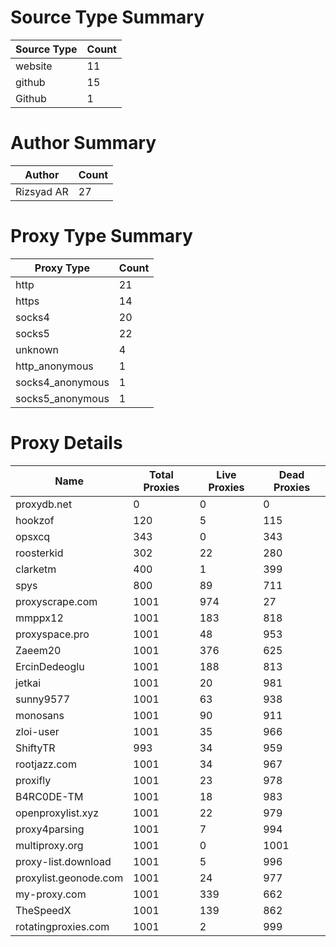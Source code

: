 # Source Type Summary

| Source Type | Count |
|-------------|-------|
| website | 11 |
| github | 15 |
| Github | 1 |


# Author Summary

| Author | Count |
|--------|-------|
| Rizsyad AR | 27 |


# Proxy Type Summary

| Proxy Type | Count |
|------------|-------|
| http | 21 |
| https | 14 |
| socks4 | 20 |
| socks5 | 22 |
| unknown | 4 |
| http_anonymous | 1 |
| socks4_anonymous | 1 |
| socks5_anonymous | 1 |


# Proxy Details

| Name | Total Proxies | Live Proxies | Dead Proxies |
|------|---------------|--------------|---------------|
| proxydb.net | 0 | 0 | 0 |
| hookzof | 120 | 5 | 115 |
| opsxcq | 343 | 0 | 343 |
| roosterkid | 302 | 22 | 280 |
| clarketm | 400 | 1 | 399 |
| spys | 800 | 89 | 711 |
| proxyscrape.com | 1001 | 974 | 27 |
| mmppx12 | 1001 | 183 | 818 |
| proxyspace.pro | 1001 | 48 | 953 |
| Zaeem20 | 1001 | 376 | 625 |
| ErcinDedeoglu | 1001 | 188 | 813 |
| jetkai | 1001 | 20 | 981 |
| sunny9577 | 1001 | 63 | 938 |
| monosans | 1001 | 90 | 911 |
| zloi-user | 1001 | 35 | 966 |
| ShiftyTR | 993 | 34 | 959 |
| rootjazz.com | 1001 | 34 | 967 |
| proxifly | 1001 | 23 | 978 |
| B4RC0DE-TM | 1001 | 18 | 983 |
| openproxylist.xyz | 1001 | 22 | 979 |
| proxy4parsing | 1001 | 7 | 994 |
| multiproxy.org | 1001 | 0 | 1001 |
| proxy-list.download | 1001 | 5 | 996 |
| proxylist.geonode.com | 1001 | 24 | 977 |
| my-proxy.com | 1001 | 339 | 662 |
| TheSpeedX | 1001 | 139 | 862 |
| rotatingproxies.com | 1001 | 2 | 999 |
